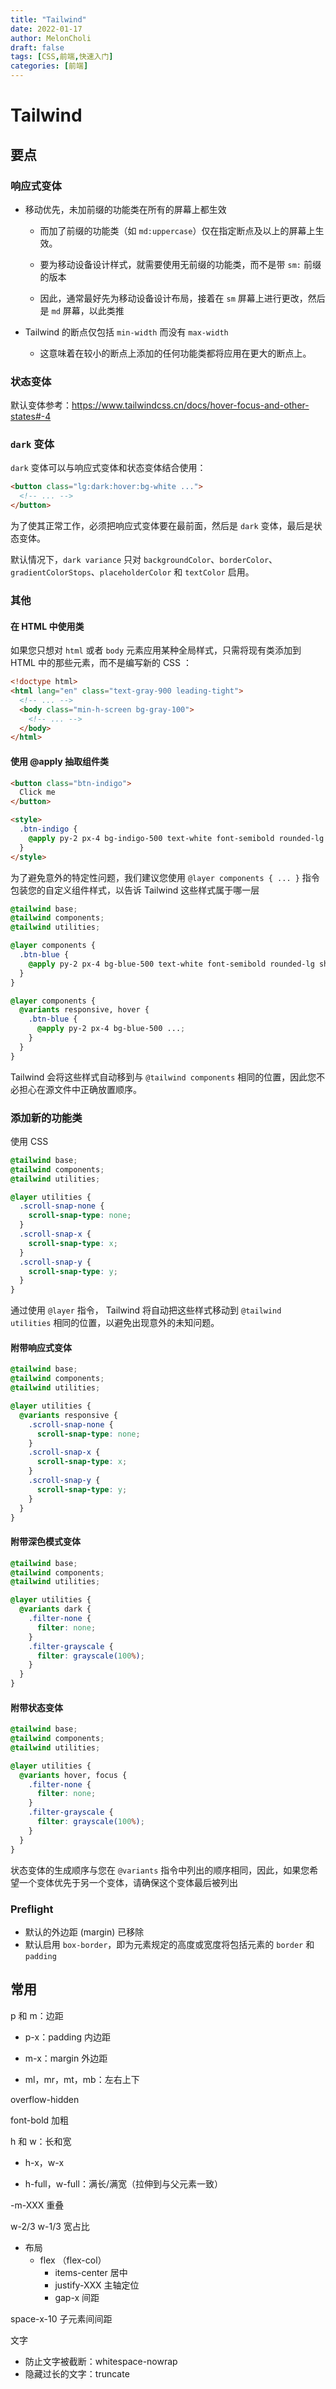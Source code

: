 ```yaml
---
title: "Tailwind"
date: 2022-01-17
author: MelonCholi
draft: false
tags: [CSS,前端,快速入门]
categories: [前端]
---
```


# Tailwind

## 要点

### 响应式变体

- 移动优先，未加前缀的功能类在所有的屏幕上都生效

    - 而加了前缀的功能类（如 `md:uppercase`）仅在指定断点及以上的屏幕上生效。

    - 要为移动设备设计样式，就需要使用无前缀的功能类，而不是带 `sm:` 前缀的版本
    - 因此，通常最好先为移动设备设计布局，接着在 `sm` 屏幕上进行更改，然后是 `md` 屏幕，以此类推

- Tailwind 的断点仅包括 `min-width` 而没有 `max-width`
    - 这意味着在较小的断点上添加的任何功能类都将应用在更大的断点上。

### 状态变体

默认变体参考：https://www.tailwindcss.cn/docs/hover-focus-and-other-states#-4

### `dark` 变体

`dark` 变体可以与响应式变体和状态变体结合使用：

```html
<button class="lg:dark:hover:bg-white ...">
  <!-- ... -->
</button>
```

为了使其正常工作，必须把响应式变体要在最前面，然后是 `dark` 变体，最后是状态变体。

默认情况下，`dark variance` 只对 `backgroundColor`、`borderColor`、`gradientColorStops`、`placeholderColor` 和 `textColor` 启用。

### 其他

#### 在 HTML 中使用类

如果您只想对 `html` 或者 `body` 元素应用某种全局样式，只需将现有类添加到 HTML 中的那些元素，而不是编写新的 CSS ：

```html
<!doctype html>
<html lang="en" class="text-gray-900 leading-tight">
  <!-- ... -->
  <body class="min-h-screen bg-gray-100">
    <!-- ... -->
  </body>
</html>
```

#### 使用 @apply 抽取组件类

```html
<button class="btn-indigo">
  Click me
</button>

<style>
  .btn-indigo {
    @apply py-2 px-4 bg-indigo-500 text-white font-semibold rounded-lg shadow-md hover:bg-indigo-700 focus:outline-none focus:ring-2 focus:ring-indigo-400 focus:ring-opacity-75;
  }
</style>
```

为了避免意外的特定性问题，我们建议您使用 `@layer components { ... }` 指令包装您的自定义组件样式，以告诉 Tailwind 这些样式属于哪一层

```css
@tailwind base;
@tailwind components;
@tailwind utilities;

@layer components {
  .btn-blue {
    @apply py-2 px-4 bg-blue-500 text-white font-semibold rounded-lg shadow-md hover:bg-blue-700 focus:outline-none focus:ring-2 focus:ring-blue-400 focus:ring-opacity-75;
  }
}
```

```css
@layer components {
  @variants responsive, hover {
    .btn-blue {
      @apply py-2 px-4 bg-blue-500 ...;
    }
  }
}
```

Tailwind 会将这些样式自动移到与 `@tailwind components` 相同的位置，因此您不必担心在源文件中正确放置顺序。

### 添加新的功能类

使用 CSS

```css
@tailwind base;
@tailwind components;
@tailwind utilities;

@layer utilities {
  .scroll-snap-none {
    scroll-snap-type: none;
  }
  .scroll-snap-x {
    scroll-snap-type: x;
  }
  .scroll-snap-y {
    scroll-snap-type: y;
  }
}
```

通过使用 `@layer` 指令， Tailwind 将自动把这些样式移动到 `@tailwind utilities` 相同的位置，以避免出现意外的未知问题。

#### 附带响应式变体

```css
@tailwind base;
@tailwind components;
@tailwind utilities;

@layer utilities {
  @variants responsive {
    .scroll-snap-none {
      scroll-snap-type: none;
    }
    .scroll-snap-x {
      scroll-snap-type: x;
    }
    .scroll-snap-y {
      scroll-snap-type: y;
    }
  }
}
```

#### 附带深色模式变体

```css
@tailwind base;
@tailwind components;
@tailwind utilities;

@layer utilities {
  @variants dark {
    .filter-none {
      filter: none;
    }
    .filter-grayscale {
      filter: grayscale(100%);
    }
  }
}
```

#### 附带状态变体

```css
@tailwind base;
@tailwind components;
@tailwind utilities;

@layer utilities {
  @variants hover, focus {
    .filter-none {
      filter: none;
    }
    .filter-grayscale {
      filter: grayscale(100%);
    }
  }
}
```

状态变体的生成顺序与您在 `@variants` 指令中列出的顺序相同，因此，如果您希望一个变体优先于另一个变体，请确保这个变体最后被列出

### Preflight

- 默认的外边距 (margin) 已移除
- 默认启用 `box-border`，即为元素规定的高度或宽度将包括元素的 `border` 和 `padding`

## 常用

p 和 m：边距

- p-x：padding 内边距

- m-x：margin 外边距
- ml，mr，mt，mb：左右上下

overflow-hidden

font-bold 加粗

h 和 w：长和宽

- h-x，w-x

- h-full，w-full：满长/满宽（拉伸到与父元素一致）

-m-XXX 重叠

w-2/3 w-1/3 宽占比

- 布局
    - flex （flex-col）
        - items-center 居中
        - justify-XXX 主轴定位
        - gap-x 间距

space-x-10 子元素间间距



文字

- 防止文字被截断：whitespace-nowrap
- 隐藏过长的文字：truncate